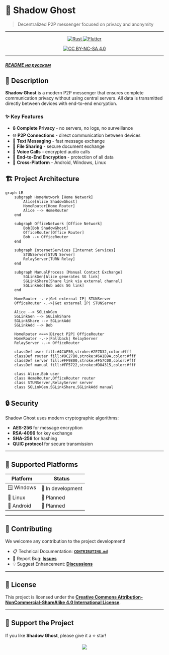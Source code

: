 # 🌙 Shadow Ghost

> Decentralized P2P messenger focused on privacy and anonymity

---

<p align="center">
  <a href="https://www.rust-lang.org/">
    <img src="https://img.shields.io/badge/rust-%23000000.svg?style=for-the-badge&logo=rust&logoColor=white" alt="Rust">
  </a>
  <a href="https://flutter.dev">
    <img src="https://img.shields.io/badge/Flutter-%2302569B.svg?style=for-the-badge&logo=Flutter&logoColor=white" alt="Flutter">
  </a>
</p>
<p align="center">
  <a href="http://creativecommons.org/licenses/by-nc-sa/4.0/">
    <img src="https://img.shields.io/badge/License-CC%20BY--NC--SA%204.0-lightgrey.svg" alt="CC BY-NC-SA 4.0">
  </a>
</p>

---

##### [**README на русском**](README_RU.md)

## 📱 Description

**Shadow Ghost** is a modern P2P messenger that ensures complete communication privacy without using central servers. All data is transmitted directly between devices with end-to-end encryption.

### ✨ Key Features

- 🔒 **Complete Privacy** - no servers, no logs, no surveillance
- 🌐 **P2P Connections** - direct communication between devices
- 💬 **Text Messaging** - fast message exchange
- 📁 **File Sharing** - secure document exchange
- 🎤 **Voice Calls** - encrypted audio calls
- 🔐 **End-to-End Encryption** - protection of all data
- 🚀 **Cross-Platform** - Android, Windows, Linux

## 🏗️ Project Architecture

```mermaid
graph LR
    subgraph HomeNetwork [Home Network]
        Alice[Alice ShadowGhost]
        HomeRouter[Home Router]
        Alice --> HomeRouter
    end
    
    subgraph OfficeNetwork [Office Network]
        Bob[Bob ShadowGhost]
        OfficeRouter[Office Router]
        Bob --> OfficeRouter
    end
    
    subgraph InternetServices [Internet Services]
        STUNServer[STUN Server]
        RelayServer[TURN Relay]
    end
    
    subgraph ManualProcess [Manual Contact Exchange]
        SGLinkGen[Alice generates SG link]
        SGLinkShare[Share link via external channel]
        SGLinkAdd[Bob adds SG link]
    end
    
    HomeRouter -.->|Get external IP| STUNServer
    OfficeRouter -.->|Get external IP| STUNServer
    
    Alice --> SGLinkGen
    SGLinkGen --> SGLinkShare
    SGLinkShare --> SGLinkAdd
    SGLinkAdd --> Bob
    
    HomeRouter <==>|Direct P2P| OfficeRouter
    HomeRouter -.->|Fallback| RelayServer
    RelayServer -.-> OfficeRouter
    
    classDef user fill:#4CAF50,stroke:#2E7D32,color:#fff
    classDef router fill:#9C27B0,stroke:#6A1B9A,color:#fff
    classDef server fill:#FF9800,stroke:#F57C00,color:#fff
    classDef manual fill:#FF5722,stroke:#D84315,color:#fff
    
    class Alice,Bob user
    class HomeRouter,OfficeRouter router
    class STUNServer,RelayServer server
    class SGLinkGen,SGLinkShare,SGLinkAdd manual
```

## 🔒 Security

Shadow Ghost uses modern cryptographic algorithms:

- **AES-256** for message encryption  
- **RSA-4096** for key exchange  
- **SHA-256** for hashing  
- **QUIC protocol** for secure transmission  

---

## 🎯 Supported Platforms

| Platform  | Status   |
|-----------|----------|
| 🪟 Windows | 🚧 In development |
| 🐧 Linux   | 🚧 Planned |
| 🤖 Android | 🚧 Planned |

---

## 🤝 Contributing

We welcome any contribution to the project development!

- 📋 Technical Documentation: [**`CONTRIBUTING.md`**](CONTRIBUTING.md)
- 🐛 Report Bug: [**Issues**](../../issues)
- 💡 Suggest Enhancement: [**Discussions**](../../discussions)

---

## 📄 License

This project is licensed under the [**Creative Commons Attribution-NonCommercial-ShareAlike 4.0 International License**](LICENSE).

---

## 🌟 Support the Project

If you like **Shadow Ghost**, please give it a ⭐ star!  

<p align="center">
  <img src="https://readme-typing-svg.demolab.com/?font=Fira+Code&size=20&pause=1000&color=FF2E2E&center=true&vCenter=true&width=800&lines=Made+with+%E2%9D%A4+for+privacy+and+freedom+of+communication.">
</p>

